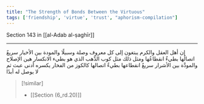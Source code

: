 ```yaml
---
title: "The Strength of Bonds Between the Virtuous"
tags: ['friendship', 'virtue', 'trust', "aphorism-compilation"]
---
```


 Section 143 in [[al-Adab al-ṣaghīr]]

---
إن أهل العقل والكرم يبتغون إلى كل معروف وصلة وسبيلًا والمودة بين الأخيار سريعٌ اتصالُها بطيءٌ انقطاعُها ومثل ذلك مثل كوب الذَّهب الذي هو بطيء الانكسار هين الإصلاح والمودَّة بين الأشرار سريعٌ انقطاعها بطيءٌ اتصالها كالكوز من الفخار يكسره أدنى عبث ثم لا يوصل له أبدًا

> [!similar]
> - [[Section (6_rd.20)]]
